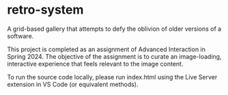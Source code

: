 # retro-system

A grid-based gallery that attempts to defy the oblivion of older versions of a software.

This project is completed as an assignment of Advanced Interaction in Spring 2024. The objective of the assignment is to curate an image-loading, interactive experience that feels relevant to the image content.

To run the source code locally, please run index.html using the Live Server extension in VS Code (or equivalent methods).
